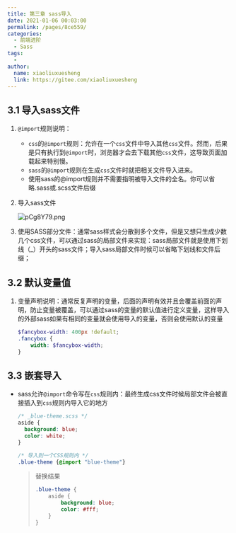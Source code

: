 ```yaml
---
title: 第三章 sass导入
date: 2021-01-06 00:03:00
permalink: /pages/8ce559/
categories:
  - 前端进阶
  - Sass
tags:
  - 
author: 
  name: xiaoliuxuesheng
  link: https://gitee.com/xiaoliuxuesheng
---
```


## 3.1 导入sass文件

1. `@import`规则说明：

   - `css`的`@import`规则：允许在一个`css`文件中导入其他`css`文件。然而，后果是只有执行到`@import`时，浏览器才会去下载其他`css`文件，这导致页面加载起来特别慢。
   - `sass`的`@import`规则在生成`css`文件时就把相关文件导入进来。
   - 使用sass的@import规则并不需要指明被导入文件的全名。你可以省略.sass或.scss文件后缀

2. 导入sass文件

   <img src="https://s1.ax1x.com/2023/07/08/pCg8Y79.png" alt="pCg8Y79.png" border="0" />

3. 使用SASS部分文件：通常sass样式会分散到多个文件，但是又想只生成少数几个css文件，可以通过sass的局部文件来实现：sass局部文件就是使用下划线（_）开头的sass文件；导入sass局部文件时候可以省略下划线和文件后缀；

## 3.2 默认变量值

1. 变量声明说明：通常反复声明的变量，后面的声明有效并且会覆盖前面的声明，防止变量被覆盖，可以通过sass的变量的默认值进行定义变量，这样导入的外部sass如果有相同的变量就会使用导入的变量，否则会使用默认的变量

   ```scss
   $fancybox-width: 400px !default;
   .fancybox {
       width: $fancybox-width;
   }

## 3.3 嵌套导入

- sass允许`@import`命令写在`css`规则内：最终生成css文件时候局部文件会被直接插入到`css`规则内导入它的地方

  ```scss
  /* _blue-theme.scss */
  aside {
    background: blue;
    color: white;
  }
  ```

  ```scss
  /* 导入到一个CSS规则内 */
  .blue-theme {@import "blue-theme"}
  ```

  > 替换结果
  >
  > ```scss
  > .blue-theme {
  >     aside {
  >         background: blue;
  >         color: #fff;
  >     }
  > }
  > ```
  >
  > 

